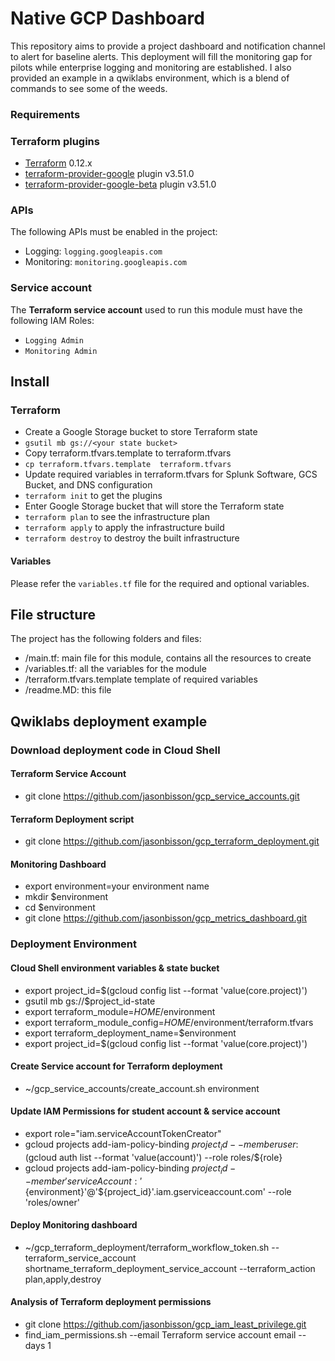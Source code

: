 # Native GCP Dashboard
This repository aims to provide a project dashboard and notification channel to alert for baseline alerts. This deployment will fill the monitoring gap for pilots while enterprise logging and monitoring are established. I also provided an example in a qwiklabs environment, which is a blend of commands to see some of the weeds. 

### Requirements

### Terraform plugins
- [Terraform](https://www.terraform.io/downloads.html) 0.12.x
- [terraform-provider-google](https://github.com/terraform-providers/terraform-provider-google) plugin v3.51.0
- [terraform-provider-google-beta](https://github.com/terraform-providers/terraform-provider-google-beta) plugin v3.51.0


### APIs
The following APIs must be enabled in the project:
- Logging: `logging.googleapis.com`
- Monitoring: `monitoring.googleapis.com`

### Service account
The **Terraform service account** used to run this module must have the following IAM Roles:
- `Logging Admin` 
- `Monitoring Admin`

## Install

### Terraform
-  Create a Google Storage bucket to store Terraform state 
-  `gsutil mb gs://<your state bucket>`
-  Copy terraform.tfvars.template to terraform.tfvars 
-  `cp terraform.tfvars.template  terraform.tfvars`
-  Update required variables in terraform.tfvars for Splunk Software, GCS Bucket, and DNS configuration 
- `terraform init` to get the plugins
-  Enter Google Storage bucket that will store the Terraform state
- `terraform plan` to see the infrastructure plan
- `terraform apply` to apply the infrastructure build
- `terraform destroy` to destroy the built infrastructure

#### Variables
Please refer the `variables.tf` file for the required and optional variables.

## File structure
The project has the following folders and files:

- /main.tf: main file for this module, contains all the resources to create
- /variables.tf: all the variables for the module
- /terraform.tfvars.template template of required variables
- /readme.MD: this file

## Qwiklabs deployment example

### Download deployment code in Cloud Shell

#### Terraform Service Account 
- git clone https://github.com/jasonbisson/gcp_service_accounts.git

#### Terraform Deployment script
- git clone https://github.com/jasonbisson/gcp_terraform_deployment.git

#### Monitoring Dashboard
- export environment=your environment name
- mkdir $environment
- cd $environment
- git clone https://github.com/jasonbisson/gcp_metrics_dashboard.git

### Deployment Environment 

#### Cloud Shell environment variables & state bucket
- export project_id=$(gcloud config list --format 'value(core.project)')
- gsutil mb gs://$project_id-state
- export terraform_module=$HOME/$environment
- export terraform_module_config=$HOME/$environment/terraform.tfvars
- export terraform_deployment_name=$environment
- export project_id=$(gcloud config list --format 'value(core.project)')

#### Create Service account for Terraform deployment
- ~/gcp_service_accounts/create_account.sh environment

#### Update IAM Permissions for student account & service account 
- export role="iam.serviceAccountTokenCreator"
- gcloud projects add-iam-policy-binding $project_id --member user:$(gcloud auth list --format 'value(account)') --role roles/${role}
- gcloud projects add-iam-policy-binding $project_id --member 'serviceAccount:'${environment}'@'${project_id}'.iam.gserviceaccount.com' --role 'roles/owner'

#### Deploy Monitoring dashboard
- ~/gcp_terraform_deployment/terraform_workflow_token.sh --terraform_service_account shortname_terraform_deployment_service_account --terraform_action plan,apply,destroy

#### Analysis of Terraform deployment permissions
- git clone https://github.com/jasonbisson/gcp_iam_least_privilege.git
- find_iam_permissions.sh --email Terraform service account email --days 1


